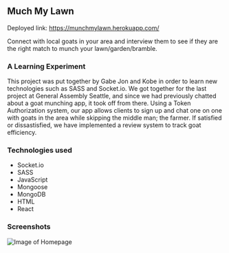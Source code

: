 ## Much My Lawn
Deployed link: https://munchmylawn.herokuapp.com/ <br />

Connect with local goats in your area and interview them to see if they are the right match to munch your lawn/garden/bramble.

### A Learning Experiment
This project was put together by Gabe Jon and Kobe in order to learn new technologies such as SASS and Socket.io. We got together for the last project at General Assembly Seattle, and since we had previously chatted about a goat munching app, it took off from there. Using a Token Authorization system, our app allows clients to sign up and chat one on one with goats in the area while skipping the middle man; the farmer. If satisfied or dissastisfied, we have implemented a review system to track goat efficiency.

### Technologies used
  * Socket.io
  * SASS
  * JavaScript
  * Mongoose
  * MongoDB
  * HTML
  * React
  
### Screenshots

![Image of Homepage](https://imgur.com/ljic4vP)
